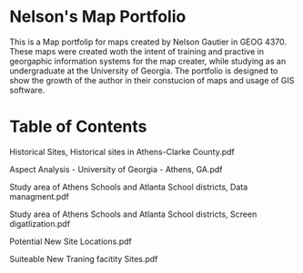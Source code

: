 # Nelson's Map Portfolio
This is a Map portfolip for maps created by Nelson Gautier in GEOG 4370. These maps were created woth the intent of training and practive in georgaphic information systems for the map creater, while studying as an undergraduate at the University of Georgia. The portfolio is designed to show the growth of the author in their constucion of maps and usage of GIS software.



# Table of Contents
Historical Sites, Historical sites in Athens-Clarke County.pdf

Aspect Analysis - University of Georgia - Athens, GA.pdf

Study area of Athens Schools and Atlanta School districts, Data managment.pdf

Study area of Athens Schools and Atlanta School districts, Screen digatlization.pdf

Potential New Site Locations.pdf

Suiteable New Traning facitity Sites.pdf

